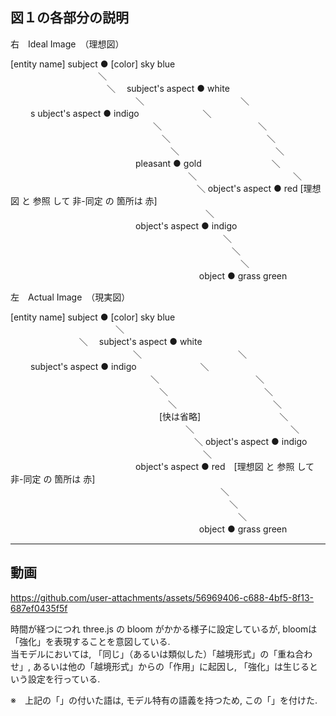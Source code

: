 
図１の各部分の説明  
-------------------  

右　Ideal Image　（理想図）  
  
[entity name] subject ● [color] sky blue  
&emsp;&emsp;&emsp;&emsp;&emsp;&emsp;&emsp;&emsp;&emsp;&emsp;＼  
&emsp;&emsp;&emsp;&emsp;&emsp;&emsp;&emsp;&emsp;&emsp;&emsp;&emsp;＼　  subject's  aspect ● white  
　　　　　　 　　　　　　　　＼　　　　　　　　　　　＼  
　　      s ubject's  aspect ● indigo　　　　　　　 ＼  
　　　　　　 　　　　　　　　　　＼　　　　　　　　　　　＼  
　　　　　　　 　　　　　　　　　　＼　　　　　　　　　　　＼  
　　　　　　　　 　　　　　　　　　　＼　　　　　　　　　　　＼  
　　　　　　　　　  　　　　　pleasant ● gold　　　　　　　　＼  
　　　　　　　　　　 　　　　　　　　　　＼　　　　　　　　　　　＼  
　　　　　　　　　　　 　　　　　　　　　　＼     object's  aspect ● red [理想図 と 参照 して 非-同定 の 箇所は 赤]  
　　　　　　　　　　　　 　　　　　　　　　　＼  
　　　　　　　　　  　　　　　object's aspect ● indigo  
　　　　　　　　　　　　 　　　　　　　　　　　　＼  
　　　　　　　　　　　　　 　　　　　　　　　　　　＼  
　　　　　　　　　　　　　　 　　　　　　　　　　　　＼  
　　　　　　　　　　　　　 　　　　    　　　　object ● grass green  
  
  
  
  
  
  
  
左　Actual Image　（現実図）  
  
  
[entity name] subject ● [color] sky blue  
　　　　　　　　　　　　＼  
   　　	　　        　　　     ＼　  subject's  aspect ● white  
　　　　　　　　　　　　　　＼　　　　　　　　　　　＼  
　　        subject's  aspect ● indigo　　　　　　　 ＼  
　　　　　　　　　　　　　　　　＼　　　　　　　　　　　＼  
　　　　　　　　　　　　　　　　　＼　　　　　　　　　　　＼  
　　　　　　　　　　　　　　　　　　＼　　　　　　　　　　　＼  
　　　　　　　　　　　　　　　　　[快は省略]　　　　　　　　　＼  
　　　　　　　　　　　　　　　　　　　　＼　　　　　　　　　　　＼  
　　　　　　　　　　　　　　　　　　　　　＼     object's  aspect ● indigo  
　　　　　　　　　　　　　　　　　　　　　　＼  
　　　　　　　　　  　　　　　object's aspect ● red　[理想図 と 参照 して 非-同定 の 箇所は 赤]  
　　　　　　　　　　　　　　　　　　　　　　　　＼  
　　　　　　　　　　　　　　　　　　　　　　　　　＼  
　　　　　　　　　　　　　　　　　　　　　　　　　　＼  
　　　　　　　　　　　　　 　　　　    　　　　object ● grass green  



-------------------  
動画  
-------------------  
https://github.com/user-attachments/assets/56969406-c688-4bf5-8f13-687ef0435f5f  
  
時間が経つにつれ three.js の bloom がかかる様子に設定しているが, bloomは「強化」を表現することを意図している.  
当モデルにおいては, 「同じ」（あるいは類似した）「越境形式」の「重ね合わせ」, あるいは他の「越境形式」からの「作用」に起因し, 「強化」は生じるという設定を行っている.  

  
※　上記の「」の付いた語は, モデル特有の語義を持つため, この「」を付けた.



